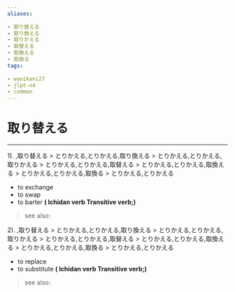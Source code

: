 ```yaml
---
aliases:
    
- 取り替える
- 取り換える
- 取りかえる
- 取替える
- 取換える
- 取換る
tags:
    
- wanikani27
- jlpt-n4
- common
---
```


# 取り替える
---
1).
,取り替える > とりかえる,とりかえる,取り換える > とりかえる,とりかえる,取りかえる > とりかえる,とりかえる,取替える > とりかえる,とりかえる,取換える > とりかえる,とりかえる,取換る > とりかえる,とりかえる

- to exchange
- to swap
- to barter
**( Ichidan verb Transitive verb;)**
> see also: 
            
2).
,取り替える > とりかえる,とりかえる,取り換える > とりかえる,とりかえる,取りかえる > とりかえる,とりかえる,取替える > とりかえる,とりかえる,取換える > とりかえる,とりかえる,取換る > とりかえる,とりかえる

- to replace
- to substitute
**( Ichidan verb Transitive verb;)**
> see also: 
            